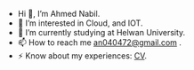 - Hi 👋, I’m Ahmed Nabil.
- 👀 I’m interested in Cloud, and IOT.
- 💞️ I’m currently studying at Helwan University.
- 📫 How to reach me [an040472@gmail.com](url) .
- ⚡ Know about my experiences:  [CV](https://drive.google.com/file/d/1ouYHNni0T49ucbPv5FWhEWadR7t0fM9_/view?usp=drive_link).

<!---
ahmednabil208/ahmednabil208 is a ✨ special ✨ repository because its `README.md` (this file) appears on your GitHub profile.
You can click the Preview link to take a look at your changes.
--->
